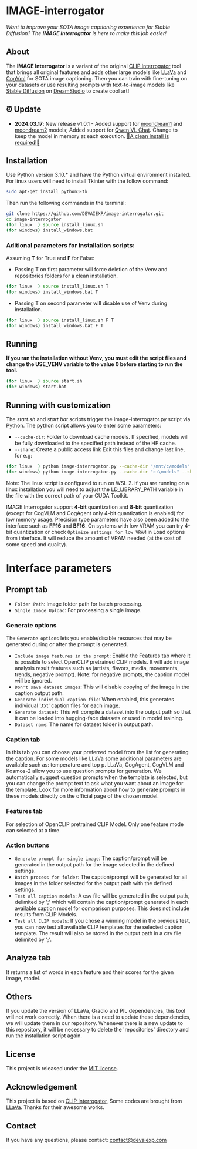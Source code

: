 # IMAGE-interrogator

*Want to improve your SOTA image captioning experience for Stable Diffusion? The **IMAGE Interrogator** is here to make this job easier!*


## About

The **IMAGE Interrogator** is a variant of the original [CLIP Interrogator](https://github.com/pharmapsychotic/clip-interrogator) tool that brings all original features and adds other large models like [LLaVa](https://llava-vl.github.io/) and [CogVml](https://github.com/THUDM/CogVLM) for SOTA image captioning. Then you can train with fine-tuning on your datasets or use resulting prompts with text-to-image models like [Stable Diffusion](https://github.com/CompVis/stable-diffusion) on [DreamStudio](https://beta.dreamstudio.ai/) to create cool art!


## ⏰ Update
- **2024.03.17**: New release v1.0.1 - Added support for [moondream1](https://huggingface.co/vikhyatk/moondream1) and [moondream2](https://huggingface.co/vikhyatk/moondream2) models; Added support for [Qwen VL Chat](https://huggingface.co/Qwen/Qwen-VL-Chat). Change to keep the model in memory at each execution. [🚨A clean install is required!🚨](#aditional-parameters-for-installation-scripts) 

## Installation

Use Python version 3.10.* and have the Python virtual environment installed. For linux users will need to install Tkinter with the follow command: 
```bash
sudo apt-get install python3-tk
```

Then run the following commands in the terminal:
```bash
git clone https://github.com/DEVAIEXP/image-interrogator.git
cd image-interrogator
(for linux  ) source install_linux.sh
(for windows) install_windows.bat
```
### Aditional parameters for installation scripts:
Assuming **T** for True and **F** for False:
* Passing T on first parameter will force deletion of the Venv and repositories folders for a clean installation.
```bash
(for linux  ) source install_linux.sh T
(for windows) install_windows.bat T
````
* Passing T on second parameter will disable use of Venv during installation.
```bash
(for linux  ) source install_linux.sh F T
(for windows) install_windows.bat F T
````
## Running
**If you ran the installation without Venv, you must edit the script files and change the USE_VENV variable to the value 0 before starting to run the tool.**
```bash
(for linux  ) source start.sh
(for windows) start.bat
```

## Running with customization


The *start.sh* and *start.bat* scripts trigger the image-interrogator.py script via Python. The python script allows you to enter some parameters:
* `--cache-dir`: Folder to download cache models. If specified, models will be fully downloaded to the specified path instead of the HF cache.
* `--share`: Create a public access link
Edit this files and change last line, for e.g:
```bash
(for linux  ) python image-interrogator.py --cache-dir "/mnt/c/models" --share
(for windows) python image-interrogator.py --cache-dir "c:\models" --share
```


Note: The linux script is configured to run on WSL 2. If you are running on a linux installation you will need to adjust the LD_LIBRARY_PATH variable in the file with the correct path of your CUDA Toolkit.

IMAGE Interrogator support **4-bit** quantization and **8-bit** quantization (except for CogVLM and CogAgent only 4-bit quantization is enabled) for low memory usage. Precision type parameters have also been added to the interface such as **FP16** and **BF16**. On systems with low VRAM you can try 4-bit quantization or check `Optimize settings for low VRAM` in Load options from interface. It will reduce the amount of VRAM needed (at the cost of some speed and quality). 

# Interface parameters
## Prompt tab
* `Folder Path`: Image folder path for batch processing.
* `Single Image Upload`: For processing a single image.
### Generate options

The `Generate options` lets you enable/disable resources that may be generated during or after the prompt is generated. 
* `Include image features in the prompt`: Enable the Features tab where it is possible to select OpenCLIP pretrained CLIP models. It will add image analysis result features such as (artists, flavors, media, movements, trends, negative prompt). Note: for negative prompts, the caption model will be ignored.
* `Don't save dataset images`: This will disable copying of the image in the caption output path.
* `Generate individual caption file`: When enabled, this generates individual '.txt' caption files for each image.
* `Generate dataset`: This will compile a dataset into the output path so that it can be loaded into hugging-face datasets or used in model training.
* `Dataset name`: The name for dataset folder in output path.

### Caption tab
In this tab you can choose your preferred model from the list for generating the caption. For some models like LLaVa some additional parameters are available such as: temperature and top p. LLaVa, CogAgent, CogVLM and Kosmos-2 allow you to use question prompts for generation. We automatically suggest question prompts when the template is selected, but you can change the prompt text to ask what you want about an image for the template. Look for more information about how to generate prompts in these models directly on the official page of the chosen model.

### Features tab
For selection of OpenCLIP pretrained CLIP Model. Only one feature mode can selected at a time.

### Action buttons
* `Generate prompt for single image`: The caption/prompt will be generated in the output path for the image selected in the defined settings.
* `Batch process for folder`: The caption/prompt will be generated for all images in the folder selected for the output path with the defined settings.
* `Test all caption models`: A csv file will be generated in the output path, delimited by ';' which will contain the caption/prompt generated in each available caption model for comparison purposes. This does not include results from CLIP Models.
* `Test all CLIP models`: If you chose a winning model in the previous test, you can now test all available CLIP templates for the selected caption template. The result will also be stored in the output path in a csv file delimited by ';'.

## Analyze tab
It returns a list of words in each feature and their scores for the given image, model.

## Others
If you update the version of LLaVa, Gradio and PIL dependencies, this tool will not work correctly. When there is a need to update these dependencies, we will update them in our repository. Whenever there is a new update to this repository, it will be necessary to delete the 'repositories' directory and run the installation script again.

## License
This project is released under the [MIT license](LICENSE).

## Acknowledgement
This project is based on [CLIP Interrogator](https://github.com/pharmapsychotic/clip-interrogator), Some codes are brought from [LLaVa](https://llava-vl.github.io/). Thanks for their awesome works. 

## Contact
If you have any questions, please contact: contact@devaiexp.com